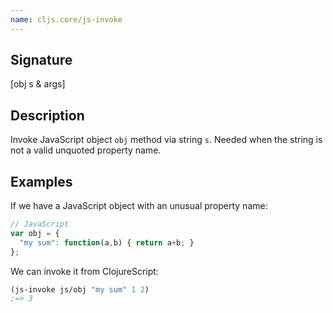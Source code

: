 ```yaml
---
name: cljs.core/js-invoke
---
```


## Signature
[obj s & args]


## Description

Invoke JavaScript object `obj` method via string `s`. Needed when the string is
not a valid unquoted property name.


## Examples

If we have a JavaScript object with an unusual property name:

```js
// JavaScript
var obj = {
  "my sum": function(a,b) { return a+b; }
};
```

We can invoke it from ClojureScript:

```clj
(js-invoke js/obj "my sum" 1 2)
;=> 3
```